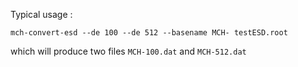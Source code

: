 Typical usage :

```
mch-convert-esd --de 100 --de 512 --basename MCH- testESD.root
```

which will produce two files `MCH-100.dat` and `MCH-512.dat`

